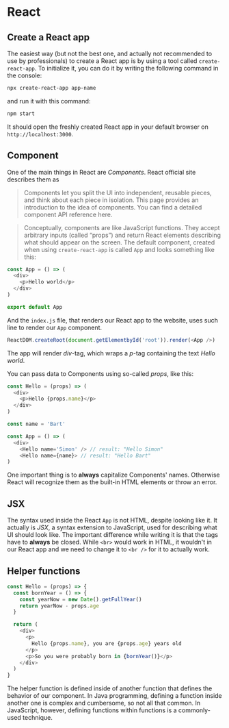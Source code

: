 # React

## Create a React app

The easiest way (but not the best one, and actually not recommended to use by professionals) to create a React app is by using a tool called `create-react-app`. To initialize it, you can do it by writing the following command in the console:
```bash
npx create-react-app app-name
```
and run it with this command:
```bash
npm start
```

It should open the freshly created React app in your default browser on `http://localhost:3000`.

## Component

One of the main things in React are *Components*. React official site describes them as 
> Components let you split the UI into independent, reusable pieces, and think about each piece in isolation. This page provides an introduction to the idea of components. You can find a detailed component API reference here.

> Conceptually, components are like JavaScript functions. They accept arbitrary inputs (called “props”) and return React elements describing what should appear on the screen.
The default component, created when using `create-react-app` is called `App` and looks something like this:

```js
const App = () => (
  <div>
    <p>Hello world</p>
  </div>
)

export default App
```

And the `index.js` file, that renders our React app to the website, uses such line to render our `App` component.
```js
ReactDOM.createRoot(document.getElementbyId('root')).render(<App />)
```

The app will render *div*-tag, which wraps a *p*-tag containing the text *Hello world*.

You can pass data to Components using so-called *props*, like this:
```js
const Hello = (props) => (
  <div>
    <p>Hello {props.name}</p>
  </div>
)

const name = 'Bart'

const App = () => (
  <div>
    <Hello name='Simon' /> // result: "Hello Simon"
    <Hello name={name}> // result: "Hello Bart"
)
```
One important thing is to **always** capitalize Components' names. Otherwise React will recognize them as the built-in HTML elements or throw an error.

## JSX

The syntax used inside the React `App` is not HTML, despite looking like it. It actually is *JSX*, a syntax extension to JavaScript, used for describing what UI should look like. The important difference while writing it is that the tags have to **always** be closed. While `<br>` would work in HTML, it wouldn't in our React app and we need to change it to `<br />` for it to actually work.

## Helper functions

```js
const Hello = (props) => {
  const bornYear = () => {
    const yearNow = new Date().getFullYear()
    return yearNow - props.age
  }

  return (
    <div>
      <p>
        Hello {props.name}, you are {props.age} years old
      </p>
      <p>So you were probably born in {bornYear()}</p>
    </div>
  )
}
```
 The helper function is defined inside of another function that defines the behavior of our component. In Java programming, defining a function inside another one is complex and cumbersome, so not all that common. In JavaScript, however, defining functions within functions is a commonly-used technique.
